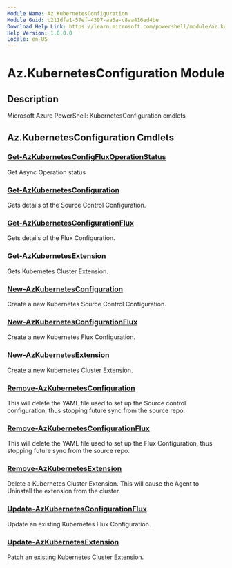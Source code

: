 ```yaml
---
Module Name: Az.KubernetesConfiguration
Module Guid: c211dfa1-57ef-4397-aa5a-c8aa416ed4be
Download Help Link: https://learn.microsoft.com/powershell/module/az.kubernetesconfiguration
Help Version: 1.0.0.0
Locale: en-US
---
```


# Az.KubernetesConfiguration Module
## Description
Microsoft Azure PowerShell: KubernetesConfiguration cmdlets

## Az.KubernetesConfiguration Cmdlets
### [Get-AzKubernetesConfigFluxOperationStatus](Get-AzKubernetesConfigFluxOperationStatus.md)
Get Async Operation status

### [Get-AzKubernetesConfiguration](Get-AzKubernetesConfiguration.md)
Gets details of the Source Control Configuration.

### [Get-AzKubernetesConfigurationFlux](Get-AzKubernetesConfigurationFlux.md)
Gets details of the Flux Configuration.

### [Get-AzKubernetesExtension](Get-AzKubernetesExtension.md)
Gets Kubernetes Cluster Extension.

### [New-AzKubernetesConfiguration](New-AzKubernetesConfiguration.md)
Create a new Kubernetes Source Control Configuration.

### [New-AzKubernetesConfigurationFlux](New-AzKubernetesConfigurationFlux.md)
Create a new Kubernetes Flux Configuration.

### [New-AzKubernetesExtension](New-AzKubernetesExtension.md)
Create a new Kubernetes Cluster Extension.

### [Remove-AzKubernetesConfiguration](Remove-AzKubernetesConfiguration.md)
This will delete the YAML file used to set up the Source control configuration, thus stopping future sync from the source repo.

### [Remove-AzKubernetesConfigurationFlux](Remove-AzKubernetesConfigurationFlux.md)
This will delete the YAML file used to set up the Flux Configuration, thus stopping future sync from the source repo.

### [Remove-AzKubernetesExtension](Remove-AzKubernetesExtension.md)
Delete a Kubernetes Cluster Extension.
This will cause the Agent to Uninstall the extension from the cluster.

### [Update-AzKubernetesConfigurationFlux](Update-AzKubernetesConfigurationFlux.md)
Update an existing Kubernetes Flux Configuration.

### [Update-AzKubernetesExtension](Update-AzKubernetesExtension.md)
Patch an existing Kubernetes Cluster Extension.

